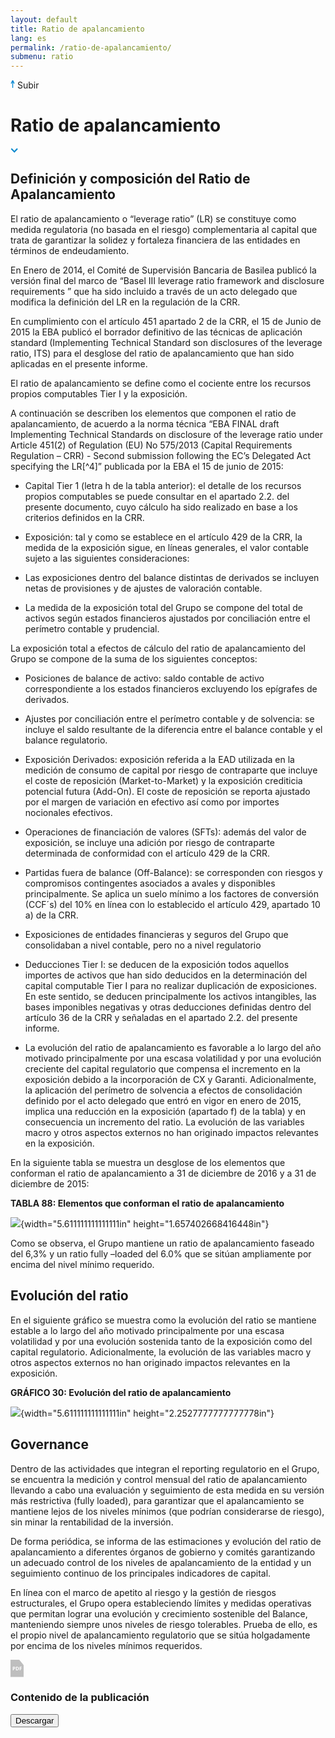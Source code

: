 ```yaml
---
layout: default
title: Ratio de apalancamiento
lang: es
permalink: /ratio-de-apalancamiento/
submenu: ratio
---
```


<div class="content-up">
  <svg width="7px" height="13px" viewBox="549 466 7 13" version="1.1" xmlns="http://www.w3.org/2000/svg" xmlns:xlink="http://www.w3.org/1999/xlink">>
    <path d="M553.182154,468.846581 L553.182154,478.030459 L551.849945,478.030459 L551.849945,468.846581 L550.708641,471.409992 L549.491608,470.868134 L551.65904,466 L551.849945,466.084996 L551.849945,466.040578 L553.182154,466.040578 L553.182154,466.084996 L553.373059,466 L555.540492,470.868134 L554.323459,471.409992 L553.182154,468.846581 Z" id="Combined-Shape" stroke="none" fill="#0087D2" fill-rule="evenodd"></path>
  </svg>
  Subir
</div>

# Ratio de apalancamiento

<div class="content-info">
  <div class="content-dropdown js-dropdown">
    <ul class="content-dropdownlist js-dropdown-content"></ul>
    <span class="content-dropdownlink js-dropdown-chevron">
      <svg width="12px" height="8px" viewBox="6022 -477 12 8" version="1.1" xmlns="http://www.w3.org/2000/svg" xmlns:xlink="http://www.w3.org/1999/xlink">
          <path d="M6028.26568,-469.366183 L6028.24264,-469.343146 L6022.58579,-475 L6024,-476.414214 L6028.16914,-472.245072 L6032.24264,-476.414214 L6033.81458,-474.890259 L6028.29028,-469.341675 L6028.26568,-469.366183 Z" id="Combined-Shape" stroke="none" fill="#0087CD" fill-rule="evenodd"></path>
      </svg>
    </span>
  </div>
</div>


## Definición y composición del Ratio de Apalancamiento 

El ratio de apalancamiento o “leverage ratio” (LR) se constituye como
medida regulatoria (no basada en el riesgo) complementaria al capital
que trata de garantizar la solidez y fortaleza financiera de las
entidades en términos de endeudamiento.

En Enero de 2014, el Comité de Supervisión Bancaria de Basilea publicó
la versión final del marco de “Basel III leverage ratio framework and
disclosure requirements ” que ha sido incluido a través de un acto
delegado que modifica la definición del LR en la regulación de la CRR.

En cumplimiento con el artículo 451 apartado 2 de la CRR, el 15 de Junio
de 2015 la EBA publicó el borrador definitivo de las técnicas de
aplicación standard (Implementing Technical Standard son disclosures of
the leverage ratio, ITS) para el desglose del ratio de apalancamiento
que han sido aplicadas en el presente informe.

El ratio de apalancamiento se define como el cociente entre los recursos
propios computables Tier I y la exposición.

A continuación se describen los elementos que componen el ratio de
apalancamiento, de acuerdo a la norma técnica “EBA FINAL draft
Implementing Technical Standards on disclosure of the leverage ratio
under Article 451(2) of Regulation (EU) No 575/2013 (Capital
Requirements Regulation – CRR) - Second submission following the EC’s
Delegated Act specifying the LR[^4]” publicada por la EBA el 15 de junio
de 2015:

- Capital Tier 1 (letra h de la tabla anterior): el detalle de los recursos propios computables se puede consultar en el apartado 2.2. del presente documento, cuyo cálculo ha sido realizado en base a los criterios definidos en la CRR.

- Exposición: tal y como se establece en el artículo 429 de la CRR, la medida de la exposición sigue, en líneas generales, el valor contable sujeto a las siguientes consideraciones:

- Las exposiciones dentro del balance distintas de derivados se incluyen netas de provisiones y de ajustes de valoración contable.

- La medida de la exposición total del Grupo se compone del total de activos según estados financieros ajustados por conciliación entre el perímetro contable y prudencial.

La exposición total a efectos de cálculo del ratio de apalancamiento del
Grupo se compone de la suma de los siguientes conceptos:

- Posiciones de balance de activo: saldo contable de activo correspondiente a los estados financieros excluyendo los epígrafes de derivados.

- Ajustes por conciliación entre el perímetro contable y de solvencia: se incluye el saldo resultante de la diferencia entre el balance contable y el balance regulatorio.

- Exposición Derivados: exposición referida a la EAD utilizada en la medición de consumo de capital por riesgo de contraparte que incluye el coste de reposición (Market-to-Market) y la exposición crediticia potencial futura (Add-On). El coste de reposición se reporta ajustado por el margen de variación en efectivo así como por importes nocionales efectivos.

- Operaciones de financiación de valores (SFTs): además del valor de exposición, se incluye una adición por riesgo de contraparte determinada de conformidad con el artículo 429 de la CRR.

- Partidas fuera de balance (Off-Balance): se corresponden con riesgos y compromisos contingentes asociados a avales y disponibles principalmente. Se aplica un suelo mínimo a los factores de conversión (CCF´s) del 10% en línea con lo establecido el artículo 429, apartado 10 a) de la CRR.

- Exposiciones de entidades financieras y seguros del Grupo que consolidaban a nivel contable, pero no a nivel regulatorio

- Deducciones Tier I: se deducen de la exposición todos aquellos importes de activos que han sido deducidos en la determinación del capital computable Tier I para no realizar duplicación de exposiciones. En este sentido, se deducen principalmente los activos intangibles, las bases imponibles negativas y otras deducciones definidas dentro del artículo 36 de la CRR y señaladas en el apartado 2.2. del presente informe.

- La evolución del ratio de apalancamiento es favorable a lo largo del año
motivado principalmente por una escasa volatilidad y por una evolución
creciente del capital regulatorio que compensa el incremento en la
exposición debido a la incorporación de CX y Garanti. Adicionalmente, la
aplicación del perímetro de solvencia a efectos de consolidación
definido por el acto delegado que entró en vigor en enero de 2015,
implica una reducción en la exposición (apartado f) de la tabla) y en
consecuencia un incremento del ratio. La evolución de las variables
macro y otros aspectos externos no han originado impactos relevantes en
la exposición.

En la siguiente tabla se muestra un desglose de los elementos que
conforman el ratio de apalancamiento a 31 de diciembre de 2016 y a 31 de
diciembre de 2015:

**TABLA 88: Elementos que conforman el ratio de apalancamiento**

![](media/image311.emf){width="5.611111111111111in"
height="1.657402668416448in"}

Como se observa, el Grupo mantiene un ratio de apalancamiento faseado
del 6,3% y un ratio fully –loaded del 6.0% que se sitúan ampliamente por
encima del nivel mínimo requerido.

## Evolución del ratio

En el siguiente gráfico se muestra como la evolución del ratio se
mantiene estable a lo largo del año motivado principalmente por una
escasa volatilidad y por una evolución sostenida tanto de la exposición
como del capital regulatorio. Adicionalmente, la evolución de las
variables macro y otros aspectos externos no han originado impactos
relevantes en la exposición.

**GRÁFICO 30: Evolución del ratio de apalancamiento**

![](media/image312.png){width="5.611111111111111in"
height="2.2527777777777778in"}


## Governance 

Dentro de las actividades que integran el reporting regulatorio en el
Grupo, se encuentra la medición y control mensual del ratio de
apalancamiento llevando a cabo una evaluación y seguimiento de esta
medida en su versión más restrictiva (fully loaded), para garantizar que
el apalancamiento se mantiene lejos de los niveles mínimos (que podrían
considerarse de riesgo), sin minar la rentabilidad de la inversión.

De forma periódica, se informa de las estimaciones y evolución del ratio
de apalancamiento a diferentes órganos de gobierno y comités
garantizando un adecuado control de los niveles de apalancamiento de la
entidad y un seguimiento continuo de los principales indicadores de
capital.

En línea con el marco de apetito al riesgo y la gestión de riesgos
estructurales, el Grupo opera estableciendo límites y medidas operativas
que permitan lograr una evolución y crecimiento sostenible del Balance,
manteniendo siempre unos niveles de riesgo tolerables. Prueba de ello,
es el propio nivel de apalancamiento regulatorio que se sitúa
holgadamente por encima de los niveles mínimos requeridos.


<div class="mod-download">
  <div class="mod-downloadText">
    <svg width="22px" height="28px" viewBox="13 1113 22 28" version="1.1" xmlns="http://www.w3.org/2000/svg" xmlns:xlink="http://www.w3.org/1999/xlink">
      <g id="Group" stroke="none" stroke-width="1" fill="none" fill-rule="evenodd" transform="translate(13.000000, 1113.000000)">
        <polygon id="Path-2" fill="#BEBEBE" points="1.03018017e-06 0 14.000001 0 21.000001 8.5 21.000001 27.5065778 0 27.5065778"></polygon>
        <path d="M4.9296875,13.9765625 L5.328125,13.9765625 C5.7005227,13.9765625 5.97916574,13.9029955 6.1640625,13.7558594 C6.34895926,13.6087232 6.44140625,13.3945327 6.44140625,13.1132812 C6.44140625,12.8294257 6.36393307,12.6197923 6.20898438,12.484375 C6.05403568,12.3489577 5.81119957,12.28125 5.48046875,12.28125 L4.9296875,12.28125 L4.9296875,13.9765625 Z M7.6640625,13.0703125 C7.6640625,13.6848989 7.47200713,14.1549463 7.08789062,14.4804688 C6.70377412,14.8059912 6.15755563,14.96875 5.44921875,14.96875 L4.9296875,14.96875 L4.9296875,17 L3.71875,17 L3.71875,11.2890625 L5.54296875,11.2890625 C6.23568055,11.2890625 6.76236799,11.4381496 7.12304688,11.7363281 C7.48372576,12.0345067 7.6640625,12.4791637 7.6640625,13.0703125 Z M13.4804688,14.0898438 C13.4804688,15.0299526 13.2128933,15.7499975 12.6777344,16.25 C12.1425754,16.7500025 11.3697967,17 10.359375,17 L8.7421875,17 L8.7421875,11.2890625 L10.5351562,11.2890625 C11.4674526,11.2890625 12.1914037,11.5351538 12.7070312,12.0273438 C13.2226588,12.5195337 13.4804688,13.2070268 13.4804688,14.0898438 Z M12.2226562,14.1210938 C12.2226562,12.8945251 11.680995,12.28125 10.5976562,12.28125 L9.953125,12.28125 L9.953125,16 L10.4726562,16 C11.6393288,16 12.2226562,15.3737042 12.2226562,14.1210938 Z M15.8554688,17 L14.6640625,17 L14.6640625,11.2890625 L17.9375,11.2890625 L17.9375,12.28125 L15.8554688,12.28125 L15.8554688,13.7539062 L17.7929688,13.7539062 L17.7929688,14.7421875 L15.8554688,14.7421875 L15.8554688,17 Z" id="PDF"   fill="#FFFFFF"></path>
      </g>
    </svg>
    <h3>
      Contenido de la publicación
    </h3>
  </div>
  <button class="mod-downloadButton">
    Descargar
  </button>
</div>